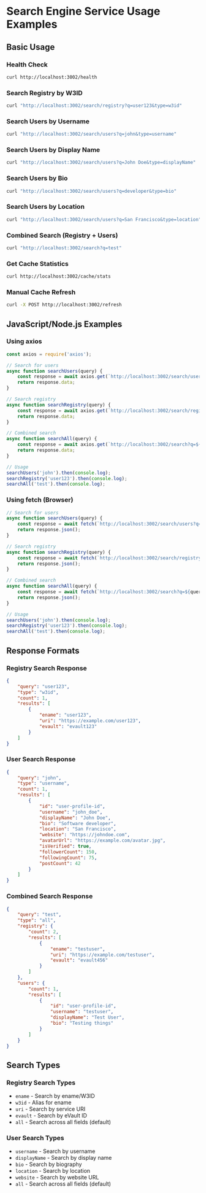 # Search Engine Service Usage Examples

## Basic Usage

### Health Check
```bash
curl http://localhost:3002/health
```

### Search Registry by W3ID
```bash
curl "http://localhost:3002/search/registry?q=user123&type=w3id"
```

### Search Users by Username
```bash
curl "http://localhost:3002/search/users?q=john&type=username"
```

### Search Users by Display Name
```bash
curl "http://localhost:3002/search/users?q=John Doe&type=displayName"
```

### Search Users by Bio
```bash
curl "http://localhost:3002/search/users?q=developer&type=bio"
```

### Search Users by Location
```bash
curl "http://localhost:3002/search/users?q=San Francisco&type=location"
```

### Combined Search (Registry + Users)
```bash
curl "http://localhost:3002/search?q=test"
```

### Get Cache Statistics
```bash
curl http://localhost:3002/cache/stats
```

### Manual Cache Refresh
```bash
curl -X POST http://localhost:3002/refresh
```

## JavaScript/Node.js Examples

### Using axios
```javascript
const axios = require('axios');

// Search for users
async function searchUsers(query) {
    const response = await axios.get(`http://localhost:3002/search/users?q=${query}`);
    return response.data;
}

// Search registry
async function searchRegistry(query) {
    const response = await axios.get(`http://localhost:3002/search/registry?q=${query}`);
    return response.data;
}

// Combined search
async function searchAll(query) {
    const response = await axios.get(`http://localhost:3002/search?q=${query}`);
    return response.data;
}

// Usage
searchUsers('john').then(console.log);
searchRegistry('user123').then(console.log);
searchAll('test').then(console.log);
```

### Using fetch (Browser)
```javascript
// Search for users
async function searchUsers(query) {
    const response = await fetch(`http://localhost:3002/search/users?q=${query}`);
    return response.json();
}

// Search registry
async function searchRegistry(query) {
    const response = await fetch(`http://localhost:3002/search/registry?q=${query}`);
    return response.json();
}

// Combined search
async function searchAll(query) {
    const response = await fetch(`http://localhost:3002/search?q=${query}`);
    return response.json();
}

// Usage
searchUsers('john').then(console.log);
searchRegistry('user123').then(console.log);
searchAll('test').then(console.log);
```

## Response Formats

### Registry Search Response
```json
{
    "query": "user123",
    "type": "w3id",
    "count": 1,
    "results": [
        {
            "ename": "user123",
            "uri": "https://example.com/user123",
            "evault": "evault123"
        }
    ]
}
```

### User Search Response
```json
{
    "query": "john",
    "type": "username",
    "count": 1,
    "results": [
        {
            "id": "user-profile-id",
            "username": "john_doe",
            "displayName": "John Doe",
            "bio": "Software developer",
            "location": "San Francisco",
            "website": "https://johndoe.com",
            "avatarUrl": "https://example.com/avatar.jpg",
            "isVerified": true,
            "followerCount": 150,
            "followingCount": 75,
            "postCount": 42
        }
    ]
}
```

### Combined Search Response
```json
{
    "query": "test",
    "type": "all",
    "registry": {
        "count": 2,
        "results": [
            {
                "ename": "testuser",
                "uri": "https://example.com/testuser",
                "evault": "evault456"
            }
        ]
    },
    "users": {
        "count": 1,
        "results": [
            {
                "id": "user-profile-id",
                "username": "testuser",
                "displayName": "Test User",
                "bio": "Testing things"
            }
        ]
    }
}
```

## Search Types

### Registry Search Types
- `ename` - Search by ename/W3ID
- `w3id` - Alias for ename
- `uri` - Search by service URI
- `evault` - Search by eVault ID
- `all` - Search across all fields (default)

### User Search Types
- `username` - Search by username
- `displayName` - Search by display name
- `bio` - Search by biography
- `location` - Search by location
- `website` - Search by website URL
- `all` - Search across all fields (default) 